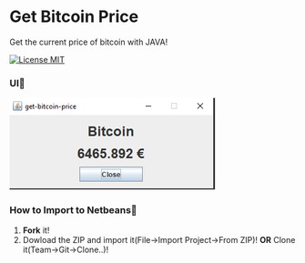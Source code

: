 # Get Bitcoin Price
Get the current price of bitcoin with JAVA!


[![License MIT](https://img.shields.io/badge/license-MIT-blue.svg)](LICENSE)

### UI🔧

![UI screenshot](screenshots/mainWindow.PNG)

###  How to Import to Netbeans🔌
1. **Fork** it! 
2. Dowload the ZIP and import it(File->Import Project->From ZIP)! **OR** Clone it(Team->Git->Clone..)!
